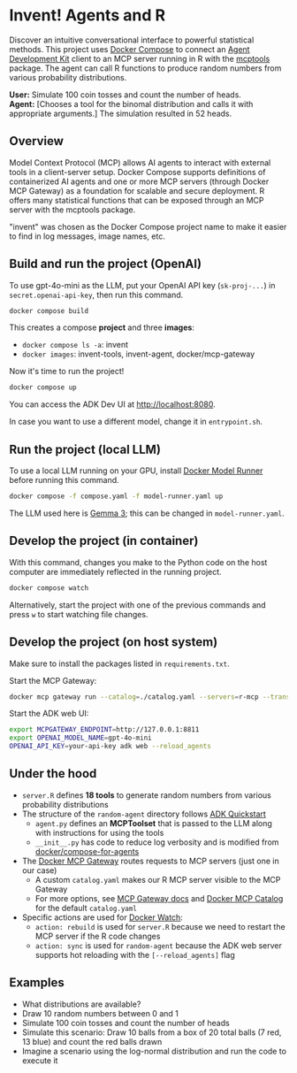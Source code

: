 # Invent! Agents and R

Discover an intuitive conversational interface to powerful statistical methods.
This project uses [Docker Compose] to connect an [Agent Development Kit] client to an MCP server running in R with the [mcptools] package.
The agent can call R functions to produce random numbers from various probability distributions.

**User:** Simulate 100 coin tosses and count the number of heads.
<br>
**Agent:** [Chooses a tool for the binomal distribution and calls it with appropriate arguments.] The simulation resulted in 52 heads.

## Overview

Model Context Protocol (MCP) allows AI agents to interact with external tools in a client-server setup.
Docker Compose supports definitions of containerized AI agents and one or more MCP servers (through Docker MCP Gateway) as a foundation for scalable and secure deployment.
R offers many statistical functions that can be exposed through an MCP server with the mcptools package.

"invent" was chosen as the Docker Compose project name to make it easier to find in log messages, image names, etc.

## Build and run the project (OpenAI)

To use gpt-4o-mini as the LLM, put your OpenAI API key (`sk-proj-...`) in `secret.openai-api-key`, then run this command.

```sh
docker compose build
```

This creates a compose **project** and three **images**:

- `docker compose ls -a`: invent
- `docker images`: invent-tools, invent-agent, docker/mcp-gateway

Now it's time to run the project!

```sh
docker compose up
```

You can access the ADK Dev UI at <http://localhost:8080>.

In case you want to use a different model, change it in `entrypoint.sh`.

## Run the project (local LLM)

To use a local LLM running on your GPU, install [Docker Model Runner] before running this command.

```sh
docker compose -f compose.yaml -f model-runner.yaml up
```

The LLM used here is [Gemma 3]; this can be changed in `model-runner.yaml`.

## Develop the project (in container)

With this command, changes you make to the Python code on the host computer are immediately reflected in the running project.

```sh
docker compose watch
```

Alternatively, start the project with one of the previous commands and press `w` to start watching file changes.

## Develop the project (on host system)

Make sure to install the packages listed in `requirements.txt`.

Start the MCP Gateway:

```sh
docker mcp gateway run --catalog=./catalog.yaml --servers=r-mcp --transport=sse --port=8811
```

Start the ADK web UI:

```sh
export MCPGATEWAY_ENDPOINT=http://127.0.0.1:8811
export OPENAI_MODEL_NAME=gpt-4o-mini
OPENAI_API_KEY=your-api-key adk web --reload_agents
```

## Under the hood

- `server.R` defines **18 tools** to generate random numbers from various probability distributions
- The structure of the `random-agent` directory follows [ADK Quickstart]
  - `agent.py` defines an **MCPToolset** that is passed to the LLM along with instructions for using the tools
  - `__init__.py` has code to reduce log verbosity and is modified from [docker/compose-for-agents]
- The [Docker MCP Gateway] routes requests to MCP servers (just one in our case)
  - A custom `catalog.yaml` makes our R MCP server visible to the MCP Gateway
  - For more options, see [MCP Gateway docs] and [Docker MCP Catalog] for the default `catalog.yaml`
- Specific actions are used for [Docker Watch]:
  - `action: rebuild` is used for `server.R` because we need to restart the MCP server if the R code changes
  - `action: sync` is used for `random-agent` because the ADK web server supports hot reloading with the `[--reload_agents]` flag
  
## Examples

- What distributions are available?
- Draw 10 random numbers between 0 and 1
- Simulate 100 coin tosses and count the number of heads
- Simulate this scenario: Draw 10 balls from a box of 20 total balls (7 red, 13 blue) and count the red balls drawn
- Imagine a scenario using the log-normal distribution and run the code to execute it

[Docker Compose]: https://docs.docker.com/compose/
[Agent Development Kit]: https://google.github.io/adk-docs/
[mcptools]: https://github.com/posit-dev/mcptools
[Docker MCP Gateway]: https://docs.docker.com/ai/mcp-gateway/
[Docker Model Runner]: https://docs.docker.com/ai/model-runner/
[Gemma 3]: https://deepmind.google/models/gemma/gemma-3/
[MCP Gateway docs]: https://github.com/docker/mcp-gateway/blob/main/docs/mcp-gateway.md
[Docker MCP Catalog]: http://desktop.docker.com/mcp/catalog/v2/catalog.yaml
[ADK Quickstart]: https://google.github.io/adk-docs/get-started/quickstart/
[docker/compose-for-agents]: https://github.com/docker/compose-for-agents
[Docker Watch]: https://docs.docker.com/compose/how-tos/file-watch/
[--reload_agents]: https://github.com/google/adk-python/commit/e545e5a570c1331d2ed8fda31c7244b5e0f71584
